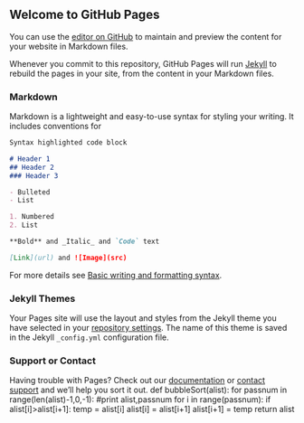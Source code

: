 ## Welcome to GitHub Pages

You can use the [editor on GitHub](https://github.com/hey1874/hey1874.GitHub.io/edit/main/index.md) to maintain and preview the content for your website in Markdown files.

Whenever you commit to this repository, GitHub Pages will run [Jekyll](https://jekyllrb.com/) to rebuild the pages in your site, from the content in your Markdown files.

### Markdown

Markdown is a lightweight and easy-to-use syntax for styling your writing. It includes conventions for

```markdown
Syntax highlighted code block

# Header 1
## Header 2
### Header 3

- Bulleted
- List

1. Numbered
2. List

**Bold** and _Italic_ and `Code` text

[Link](url) and ![Image](src)
```

For more details see [Basic writing and formatting syntax](https://docs.github.com/en/github/writing-on-github/getting-started-with-writing-and-formatting-on-github/basic-writing-and-formatting-syntax).

### Jekyll Themes

Your Pages site will use the layout and styles from the Jekyll theme you have selected in your [repository settings](https://github.com/hey1874/hey1874.GitHub.io/settings/pages). The name of this theme is saved in the Jekyll `_config.yml` configuration file.

### Support or Contact

Having trouble with Pages? Check out our [documentation](https://docs.github.com/categories/github-pages-basics/) or [contact support](https://support.github.com/contact) and we’ll help you sort it out.
def bubbleSort(alist): 
 for passnum in range(len(alist)-1,0,-1): 
 #print alist,passnum 
 for i in range(passnum): 
 if alist[i]>alist[i+1]: 
 temp = alist[i] 
 alist[i] = alist[i+1] 
 alist[i+1] = temp 
 return alist
